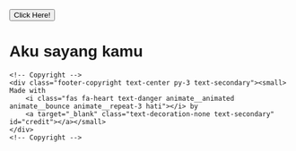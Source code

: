 
<!doctype html>
<html lang="en">

<head>
  <!-- Required meta tags -->
  <meta charset="utf-8">
  <meta name="viewport" content="width=device-width, initial-scale=1, shrink-to-fit=no">

  <!-- Bootstrap CSS -->
  <link rel="stylesheet" href="https://cdn.jsdelivr.net/npm/bootstrap@4.5.3/dist/css/bootstrap.min.css"
    integrity="sha384-TX8t27EcRE3e/ihU7zmQxVncDAy5uIKz4rEkgIXeMed4M0jlfIDPvg6uqKI2xXr2" crossorigin="anonymous">
  <link rel='stylesheet' href='https://cdn.jsdelivr.net/npm/sweetalert2@10.8.1/dist/sweetalert2.min.css'>
  <link rel="stylesheet" href="https://cdnjs.cloudflare.com/ajax/libs/animate.css/4.1.1/animate.min.css" />
  <link rel="preconnect" href="https://fonts.gstatic.com">
  <link href="https://fonts.googleapis.com/css2?family=Poppins:wght@300;400;500;600;700&display=swap" rel="stylesheet">
  <style>
    body {
      font-family: 'Poppins', sans-serif;
    }

    .kotak {
      margin-top: 250px;
    }
  </style>

  <link rel="shortcut icon" type="image/x-icon" href="favicon.ico">
  <title>Aku Sayang Kamu</title>



</head>

<body>

  <div class="row">
    <div class="col-lg text-center kotak">
      <button type="button" class="btn btn-lg btn-primary tombol py-4 px-5 shadow">Click Here!</button>
      <h1 id="teks" class="d-none animate__animated animate__pulse">Aku sayang kamu <i
          class="fas fa-heart text-danger animate__animated animate__heartBeat animate__repeat-3"></i></h1>
    </div>
  </div>

  <form action="" method="get">
    <input type="hidden" name="by">
  </form>


  <!-- Footer -->
  <footer class="page-footer font-small blue fixed-bottom">

    <!-- Copyright -->
    <div class="footer-copyright text-center py-3 text-secondary"><small> Made with
        <i class="fas fa-heart text-danger animate__animated animate__bounce animate__repeat-3 hati"></i> by
        <a target="_blank" class="text-decoration-none text-secondary" id="credit"></a></small>
    </div>
    <!-- Copyright -->

  </footer>
  <!-- Footer -->




  <!-- Optional JavaScript; choose one of the two! -->
  <script src="script.js"></script>
  <script src="https://kit.fontawesome.com/61e5120832.js" crossorigin="anonymous"></script>

  <!-- Option 1: jQuery and Bootstrap Bundle (includes Popper) -->
  <script src="https://code.jquery.com/jquery-3.5.1.slim.min.js"
    integrity="sha384-DfXdz2htPH0lsSSs5nCTpuj/zy4C+OGpamoFVy38MVBnE+IbbVYUew+OrCXaRkfj" crossorigin="anonymous">
  </script>
  <script src="https://cdn.jsdelivr.net/npm/bootstrap@4.5.3/dist/js/bootstrap.bundle.min.js"
    integrity="sha384-ho+j7jyWK8fNQe+A12Hb8AhRq26LrZ/JpcUGGOn+Y7RsweNrtN/tE3MoK7ZeZDyx" crossorigin="anonymous">
  </script>
  <script src="https://cdn.jsdelivr.net/npm/sweetalert2@10.8.1/dist/sweetalert2.all.min.js"></script>

  <!-- Option 2: jQuery, Popper.js, and Bootstrap JS
    <script src="https://code.jquery.com/jquery-3.5.1.slim.min.js" integrity="sha384-DfXdz2htPH0lsSSs5nCTpuj/zy4C+OGpamoFVy38MVBnE+IbbVYUew+OrCXaRkfj" crossorigin="anonymous"></script>
    <script src="https://cdn.jsdelivr.net/npm/popper.js@1.16.1/dist/umd/popper.min.js" integrity="sha384-9/reFTGAW83EW2RDu2S0VKaIzap3H66lZH81PoYlFhbGU+6BZp6G7niu735Sk7lN" crossorigin="anonymous"></script>
    <script src="https://cdn.jsdelivr.net/npm/bootstrap@4.5.3/dist/js/bootstrap.min.js" integrity="sha384-w1Q4orYjBQndcko6MimVbzY0tgp4pWB4lZ7lr30WKz0vr/aWKhXdBNmNb5D92v7s" crossorigin="anonymous"></script>
    -->
</body>

</html>
